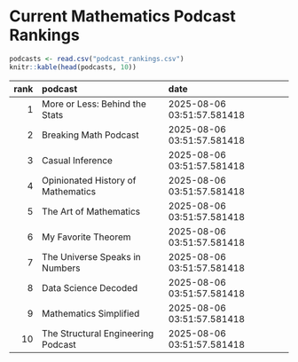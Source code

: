 # Current Mathematics Podcast Rankings


``` r
podcasts <- read.csv("podcast_rankings.csv")
knitr::kable(head(podcasts, 10))
```

| rank | podcast                            | date                       |
|-----:|:-----------------------------------|:---------------------------|
|    1 | More or Less: Behind the Stats     | 2025-08-06 03:51:57.581418 |
|    2 | Breaking Math Podcast              | 2025-08-06 03:51:57.581418 |
|    3 | Casual Inference                   | 2025-08-06 03:51:57.581418 |
|    4 | Opinionated History of Mathematics | 2025-08-06 03:51:57.581418 |
|    5 | The Art of Mathematics             | 2025-08-06 03:51:57.581418 |
|    6 | My Favorite Theorem                | 2025-08-06 03:51:57.581418 |
|    7 | The Universe Speaks in Numbers     | 2025-08-06 03:51:57.581418 |
|    8 | Data Science Decoded               | 2025-08-06 03:51:57.581418 |
|    9 | Mathematics Simplified             | 2025-08-06 03:51:57.581418 |
|   10 | The Structural Engineering Podcast | 2025-08-06 03:51:57.581418 |
